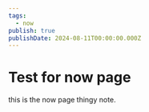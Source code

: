 ```yaml
---
tags:
  - now
publish: true
publishDate: 2024-08-11T00:00:00.000Z
---
```


# Test for now page

this is the now page thingy note.